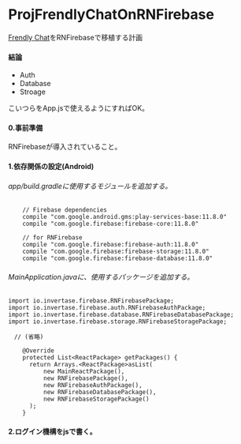 # ProjFrendlyChatOnRNFirebase
[Frendly Chat](https://qiita.com/st5757/items/9e651e8cffaa90681426)をRNFirebaseで移植する計画

#### 結論

* Auth
* Database
* Stroage

こいつらをApp.jsで使えるようにすればOK。

#### 0.事前準備
RNFirebaseが導入されていること。

#### 1.依存関係の設定(Android)
###### app/build.gradleに使用するモジュールを追加する。
```
    // Firebase dependencies
    compile "com.google.android.gms:play-services-base:11.8.0"
    compile "com.google.firebase:firebase-core:11.8.0"

    // for RNFirebase
    compile "com.google.firebase:firebase-auth:11.8.0"
    compile "com.google.firebase:firebase-storage:11.8.0"
    compile "com.google.firebase:firebase-database:11.8.0"
```

###### MainApplication.javaに、使用するパッケージを追加する。
```
import io.invertase.firebase.RNFirebasePackage;
import io.invertase.firebase.auth.RNFirebaseAuthPackage;
import io.invertase.firebase.database.RNFirebaseDatabasePackage;
import io.invertase.firebase.storage.RNFirebaseStoragePackage;

　// (省略)

    @Override
    protected List<ReactPackage> getPackages() {
      return Arrays.<ReactPackage>asList(
          new MainReactPackage(),
          new RNFirebasePackage(),
          new RNFirebaseAuthPackage(),
          new RNFirebaseDatabasePackage(),
          new RNFirebaseStoragePackage()
      );
    }
```

#### 2.ログイン機構をjsで書く。

